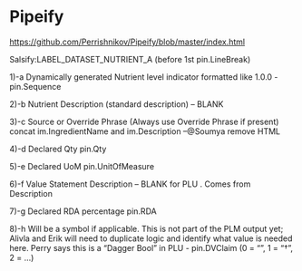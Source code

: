 # Pipeify

https://github.com/Perrishnikov/Pipeify/blob/master/index.html

Salsify:LABEL_DATASET_NUTRIENT_A  (before 1st pin.LineBreak)

1)-a Dynamically generated Nutrient level indicator formatted like 1.0.0 -pin.Sequence

2)-b Nutrient Description (standard description) – BLANK

3)-c Source or Override Phrase (Always use Override Phrase if present) concat im.IngredientName and im.Description –@Soumya remove HTML

4)-d Declared Qty pin.Qty

5)-e Declared UoM pin.UnitOfMeasure

6)-f Value Statement Description  – BLANK for PLU . Comes from Description

7)-g Declared RDA percentage pin.RDA

8)-h Will be a symbol if applicable. This is not part of the PLM output yet; Alivla and Erik will need to duplicate logic and identify what value is needed here. Perry says this is a “Dagger Bool” in PLU - pin.DVClaim  (0 = “”, 1 = “†”, 2 = …)
